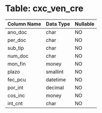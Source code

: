# Table: cxc_ven_cre

| Column Name | Data Type | Nullable |
|-------------|-----------|----------|
| ano_doc | char | NO |
| per_doc | char | NO |
| sub_tip | char | NO |
| num_doc | char | NO |
| mon_fin | money | NO |
| plazo | smallint | NO |
| fec_pcu | datetime | NO |
| por_int | decimal | NO |
| cos_inc | money | NO |
| int_cnt | char | NO |
